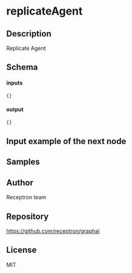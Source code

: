 # replicateAgent

## Description

Replicate Agent

## Schema

#### inputs

```json
{}
```

#### output

```json
{}
```

## Input example of the next node

## Samples

## Author

Receptron team

## Repository

https://github.com/receptron/graphai

## License

MIT
